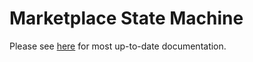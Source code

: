 # Marketplace State Machine

Please see [here](../../docs/design/marketplace.md) for most up-to-date documentation.